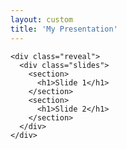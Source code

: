 ```yaml
---
layout: custom
title: 'My Presentation'
---
```

<!DOCTYPE html>
<html>
  <head>
    <!-- Include Reveal.js styles (you might need to adjust the path) -->
    <link rel="stylesheet" href="lib/jsreveal/dist/reveal.css">
  </head>
  <body>
    <!-- Add the Reveal.js initialization script here -->
    <script src="lib/jsreveal/dist/reveal.js"></script>
    <script>
      Reveal.initialize({
        controls: true,
        progress: true,
        history: true,
        center: true,
        transition: 'slide'
      });
    </script>

    <div class="reveal">
      <div class="slides">
        <section>
          <h1>Slide 1</h1>
        </section>
        <section>
          <h1>Slide 2</h1>
        </section>
      </div>
    </div>
  </body>
</html>
